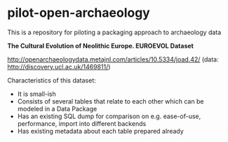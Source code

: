 # pilot-open-archaeology
This is a repository for piloting a packaging approach to archaeology data

**The Cultural Evolution of Neolithic Europe. EUROEVOL Dataset**

http://openarchaeologydata.metajnl.com/articles/10.5334/joad.42/ (data: http://discovery.ucl.ac.uk/1469811/)

Characteristics of this dataset:

* It is small-ish 
* Consists of several tables that relate to each other which can be modeled in a Data Package
* Has an existing SQL dump for comparison on e.g. ease-of-use, performance, import into different backends
* Has existing metadata about each table prepared already
